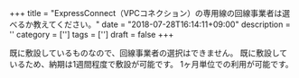 +++
title = "ExpressConnect（VPCコネクション）の専用線の回線事業者は選べるか教えてください。"
date = "2018-07-28T16:14:11+09:00"
description = ''
category = ['']
tags = ['']
draft = false
+++

既に敷設しているものなので、回線事業者の選択はできません。
既に敷設しているため、納期は1週間程度で敷設が可能です。
1ヶ月単位での利用が可能です。
